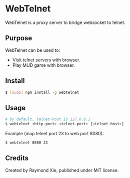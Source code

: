 # WebTelnet

WebTelnet is a proxy server to bridge websocket to telnet.

## Purpose

WebTelnet can be used to:

* Visit telnet servers with browser.
* Play MUD game with browser.

## Install

```bash
$ [sudo] npm install -g webtelnet
```

## Usage

```bash
# by default, telnet-host is 127.0.0.1
$ webtelnet <http-port> <telnet-port> [<telnet-host>]
```

Example (map telnet port 23 to web port 8080):

```bash
$ webtelnet 8080 23
```

## Credits

Created by Raymond Xie, published under MIT license.
